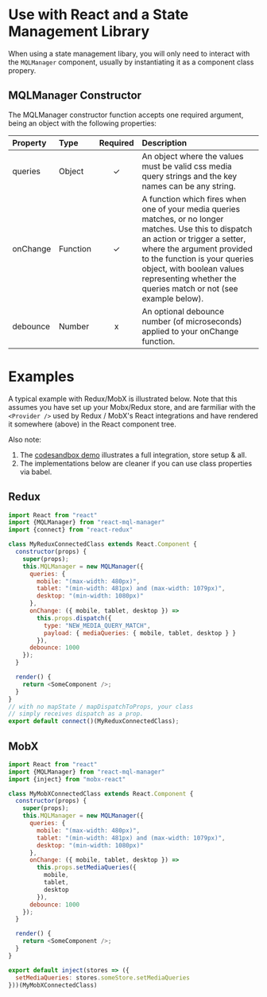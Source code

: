 # Use with React and a State Management Library
When using a state management libary, you will only need to interact with the `MQLManager` component, usually
by instantiating it as a component class propery.

## MQLManager Constructor
The MQLManager constructor function accepts one required argument, being an object with the following properties:

| Property | Type | Required | Description |
|:---|:---|:---:|:---|
| queries | Object | ✓ | An object where the values must be valid css media query strings and the key names can be any string. |
| onChange | Function | ✓ | A function which fires when one of your media queries matches, or no longer matches. Use this to dispatch an action or trigger a setter, where the argument provided to the function is your queries object, with boolean values representing whether the queries match or not (see example below).|
| debounce | Number | x | An optional debounce number (of microseconds) applied to your onChange function. | 

# Examples
A typical example with Redux/MobX is illustrated below. Note that this assumes you have set up
your Mobx/Redux store, and are
farmiliar with the `<Provider />` used by Redux / MobX's React integrations and have 
rendered it somewhere (above) in the React component tree.

Also note: 
1. The [codesandbox demo](https://codesandbox.io/s/p93xmm0zmm) illustrates a full integration, store setup & all.
2. The implementations below are cleaner if you can use class properties via babel.

## Redux
```javascript
import React from "react"
import {MQLManager} from "react-mql-manager"
import {connect} from "react-redux"

class MyReduxConnectedClass extends React.Component {
  constructor(props) {
    super(props);
    this.MQLManager = new MQLManager({
      queries: {
        mobile: "(max-width: 480px)",
        tablet: "(min-width: 481px) and (max-width: 1079px)",
        desktop: "(min-width: 1080px)"
      },
      onChange: ({ mobile, tablet, desktop }) =>
        this.props.dispatch({
          type: "NEW_MEDIA_QUERY_MATCH",
          payload: { mediaQueries: { mobile, tablet, desktop } }
        }),
      debounce: 1000
    });
  }

  render() {
    return <SomeComponent />;
  }
}
// with no mapState / mapDispatchToProps, your class
// simply receives dispatch as a prop.
export default connect()(MyReduxConnectedClass);
```

## MobX
```javascript
import React from "react"
import {MQLManager} from "react-mql-manager"
import {inject} from "mobx-react"

class MyMobXConnectedClass extends React.Component {
  constructor(props) {
    super(props);
    this.MQLManager = new MQLManager({
      queries: {
        mobile: "(max-width: 480px)",
        tablet: "(min-width: 481px) and (max-width: 1079px)",
        desktop: "(min-width: 1080px)"
      },
      onChange: ({ mobile, tablet, desktop }) =>
        this.props.setMediaQueries({
          mobile,
          tablet,
          desktop
        }),
      debounce: 1000
    });
  }

  render() {
    return <SomeComponent />;
  }
}

export default inject(stores => ({
  setMediaQueries: stores.someStore.setMediaQueries
}))(MyMobXConnectedClass)

```